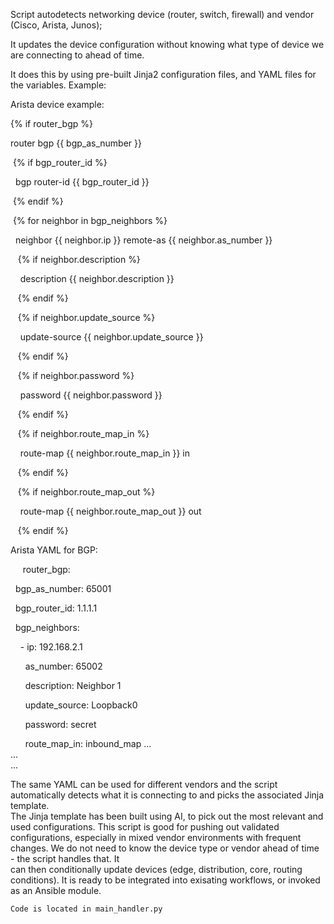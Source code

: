 Script autodetects networking device (router, switch, firewall) and vendor (Cisco, Arista, Junos);

It updates the device configuration without knowing what type of device we are connecting to ahead of time.

It does this by using pre-built Jinja2 configuration files, and YAML files for the variables.  Example:  

Arista device example:  

{% if router_bgp %}

router bgp {{ bgp_as_number }}

 {% if bgp_router_id %}

  bgp router-id {{ bgp_router_id }}

 {% endif %}

 {% for neighbor in bgp_neighbors %}

  neighbor {{ neighbor.ip }} remote-as {{ neighbor.as_number }}

   {% if neighbor.description %}

    description {{ neighbor.description }}

   {% endif %}  

   {% if neighbor.update_source %}

    update-source {{ neighbor.update_source }}

   {% endif %}

   {% if neighbor.password %}

    password {{ neighbor.password }}

   {% endif %}

   {% if neighbor.route_map_in %}

    route-map {{ neighbor.route_map_in }} in

   {% endif %}

   {% if neighbor.route_map_out %}

    route-map {{ neighbor.route_map_out }} out

   {% endif %}


       
Arista YAML for BGP:  

     router_bgp: 

  bgp_as_number: 65001

  bgp_router_id: 1.1.1.1

  bgp_neighbors:

    - ip: 192.168.2.1

      as_number: 65002

      description: Neighbor 1

      update_source: Loopback0

      password: secret

      route_map_in: inbound_map
     ...  
     ...  
     ...  
     



  The same YAML can be used for different vendors and the script automatically detects what it is connecting to and picks the associated Jinja template.  
  The Jinja template has been built using AI, to pick out the most relevant and used configurations.
  This script is good for pushing out validated configurations, especially in mixed vendor environments with frequent changes. We do not need to know the device type or vendor ahead of time - the script handles that.  It  
  can then conditionally update devices (edge, distribution, core, routing conditions). It is ready to be integrated into exisating workflows, or invoked as an Ansible module.


    Code is located in main_handler.py
